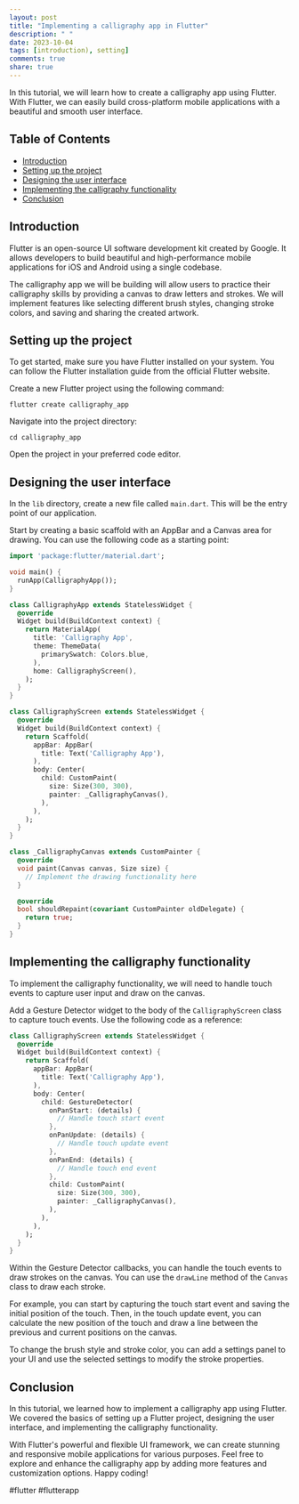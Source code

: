 ```yaml
---
layout: post
title: "Implementing a calligraphy app in Flutter"
description: " "
date: 2023-10-04
tags: [introduction), setting]
comments: true
share: true
---
```


In this tutorial, we will learn how to create a calligraphy app using Flutter. With Flutter, we can easily build cross-platform mobile applications with a beautiful and smooth user interface.

## Table of Contents
- [Introduction](#introduction)
- [Setting up the project](#setting-up-the-project)
- [Designing the user interface](#designing-the-user-interface)
- [Implementing the calligraphy functionality](#implementing-the-calligraphy-functionality)
- [Conclusion](#conclusion)

## Introduction

Flutter is an open-source UI software development kit created by Google. It allows developers to build beautiful and high-performance mobile applications for iOS and Android using a single codebase.

The calligraphy app we will be building will allow users to practice their calligraphy skills by providing a canvas to draw letters and strokes. We will implement features like selecting different brush styles, changing stroke colors, and saving and sharing the created artwork.

## Setting up the project

To get started, make sure you have Flutter installed on your system. You can follow the Flutter installation guide from the official Flutter website.

Create a new Flutter project using the following command:

```shell
flutter create calligraphy_app
```

Navigate into the project directory:

```shell
cd calligraphy_app
```

Open the project in your preferred code editor.

## Designing the user interface

In the `lib` directory, create a new file called `main.dart`. This will be the entry point of our application.

Start by creating a basic scaffold with an AppBar and a Canvas area for drawing. You can use the following code as a starting point:

```dart
import 'package:flutter/material.dart';

void main() {
  runApp(CalligraphyApp());
}

class CalligraphyApp extends StatelessWidget {
  @override
  Widget build(BuildContext context) {
    return MaterialApp(
      title: 'Calligraphy App',
      theme: ThemeData(
        primarySwatch: Colors.blue,
      ),
      home: CalligraphyScreen(),
    );
  }
}

class CalligraphyScreen extends StatelessWidget {
  @override
  Widget build(BuildContext context) {
    return Scaffold(
      appBar: AppBar(
        title: Text('Calligraphy App'),
      ),
      body: Center(
        child: CustomPaint(
          size: Size(300, 300),
          painter: _CalligraphyCanvas(),
        ),
      ),
    );
  }
}

class _CalligraphyCanvas extends CustomPainter {
  @override
  void paint(Canvas canvas, Size size) {
    // Implement the drawing functionality here
  }

  @override
  bool shouldRepaint(covariant CustomPainter oldDelegate) {
    return true;
  }
}
```

## Implementing the calligraphy functionality

To implement the calligraphy functionality, we will need to handle touch events to capture user input and draw on the canvas.

Add a Gesture Detector widget to the body of the `CalligraphyScreen` class to capture touch events. Use the following code as a reference:

```dart
class CalligraphyScreen extends StatelessWidget {
  @override
  Widget build(BuildContext context) {
    return Scaffold(
      appBar: AppBar(
        title: Text('Calligraphy App'),
      ),
      body: Center(
        child: GestureDetector(
          onPanStart: (details) {
            // Handle touch start event
          },
          onPanUpdate: (details) {
            // Handle touch update event
          },
          onPanEnd: (details) {
            // Handle touch end event
          },
          child: CustomPaint(
            size: Size(300, 300),
            painter: _CalligraphyCanvas(),
          ),
        ),
      ),
    );
  }
}
```

Within the Gesture Detector callbacks, you can handle the touch events to draw strokes on the canvas. You can use the `drawLine` method of the `Canvas` class to draw each stroke.

For example, you can start by capturing the touch start event and saving the initial position of the touch. Then, in the touch update event, you can calculate the new position of the touch and draw a line between the previous and current positions on the canvas.

To change the brush style and stroke color, you can add a settings panel to your UI and use the selected settings to modify the stroke properties.

## Conclusion

In this tutorial, we learned how to implement a calligraphy app using Flutter. We covered the basics of setting up a Flutter project, designing the user interface, and implementing the calligraphy functionality.

With Flutter's powerful and flexible UI framework, we can create stunning and responsive mobile applications for various purposes. Feel free to explore and enhance the calligraphy app by adding more features and customization options. Happy coding!

#flutter #flutterapp